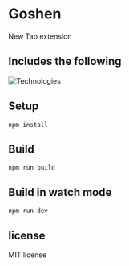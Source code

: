 # Goshen

New Tab extension

## Includes the following

![Technologies ](https://skillicons.dev/icons?i=vite,typescript,solidjs)

## Setup

```
npm install
```

## Build

```
npm run build
```

## Build in watch mode

```
npm run dev
```

## license

MIT license
